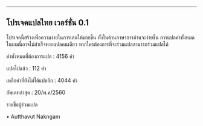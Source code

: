 -------------------------
โปรเจคแปลไทย เวอร์ชั่น 0.1
-------------------------

โปรเจคนี้สร้างเพื่อความง่ายในการเล่นให้มากขึ้น ทั้งในด้านภาษาการอ่านจะง่ายขึ้น การแปลคำทั้งหมดในเกมนี้อาจไม่สำเร็จหากแปลคนเดียว
หากใครต้องการที่จะร่วมแปลสามารถร่วมแปลได้

คำทั้งหมดที่ต้องการแปล : 4156 คำ

แปลไปแล้ว : 112 คำ

เหลือคำที่ยังไม่ได้แปลอีก : 4044 คำ


อัพเดทล่าสุด : 20/พ.ค/2560


รายชื่อผู้ร่วมแปล

• Autthavut Nakngam

